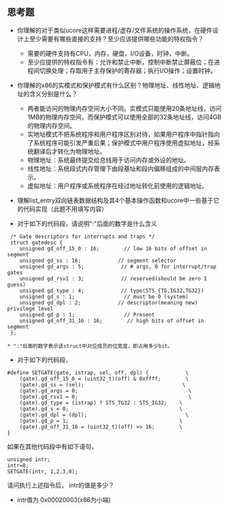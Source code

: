 ## 思考题

- 你理解的对于类似ucore这样需要进程/虚存/文件系统的操作系统，在硬件设计上至少需要有哪些直接的支持？至少应该提供哪些功能的特权指令？
    * 需要的硬件支持有CPU，内存，硬盘，I/O设备，时钟，中断。
	* 至少应提供的特权指令有：允许和禁止中断，控制中断禁止屏蔽位；在进程间切换处理；存取用于主存保护的寄存器；执行I/O操作；设置时钟。

- 你理解的x86的实模式和保护模式有什么区别？物理地址、线性地址、逻辑地址的含义分别是什么？
    * 两者能访问的物理内存空间大小不同。实模式只能使用20条地址线，访问1MB的物理内存空间，而保护模式可以使用全部的32条地址线，访问4GB的物理内存空间。
    * 实地址模式不把系统程序和用户程序区别对待，如果用户程序中指针指向了系统程序可能引发严重后果；保护模式中用户程序使用虚拟地址，经系统翻译后才转化为物理地址。
    * 物理地址：系统最终提交给总线用于访问内存或外设的地址。
    * 线性地址：系统段式内存管理下由段基址和段内偏移组成的中间层内存表示。
    * 虚拟地址：用户程序或系统程序在经过地址转化前使用的逻辑地址。
    
- 理解list_entry双向链表数据结构及其4个基本操作函数和ucore中一些基于它的代码实现（此题不用填写内容）

- 对于如下的代码段，请说明":"后面的数字是什么含义
```
 /* Gate descriptors for interrupts and traps */
 struct gatedesc {
    unsigned gd_off_15_0 : 16;        // low 16 bits of offset in segment
    unsigned gd_ss : 16;            // segment selector
    unsigned gd_args : 5;            // # args, 0 for interrupt/trap gates
    unsigned gd_rsv1 : 3;            // reserved(should be zero I guess)
    unsigned gd_type : 4;            // type(STS_{TG,IG32,TG32})
    unsigned gd_s : 1;                // must be 0 (system)
    unsigned gd_dpl : 2;            // descriptor(meaning new) privilege level
    unsigned gd_p : 1;                // Present
    unsigned gd_off_31_16 : 16;        // high bits of offset in segment
 };
```
    * ":"后面的数字表示该struct中对应成员的位宽度，即占用多少bit。
    

- 对于如下的代码段，

```
#define SETGATE(gate, istrap, sel, off, dpl) {            \
    (gate).gd_off_15_0 = (uint32_t)(off) & 0xffff;        \
    (gate).gd_ss = (sel);                                \
    (gate).gd_args = 0;                                    \
    (gate).gd_rsv1 = 0;                                    \
    (gate).gd_type = (istrap) ? STS_TG32 : STS_IG32;    \
    (gate).gd_s = 0;                                    \
    (gate).gd_dpl = (dpl);                                \
    (gate).gd_p = 1;                                    \
    (gate).gd_off_31_16 = (uint32_t)(off) >> 16;        \
}
```
如果在其他代码段中有如下语句，
```
unsigned intr;
intr=8;
SETGATE(intr, 1,2,3,0);
```
请问执行上述指令后， intr的值是多少？

- intr值为 0x00020003(x86为小端)